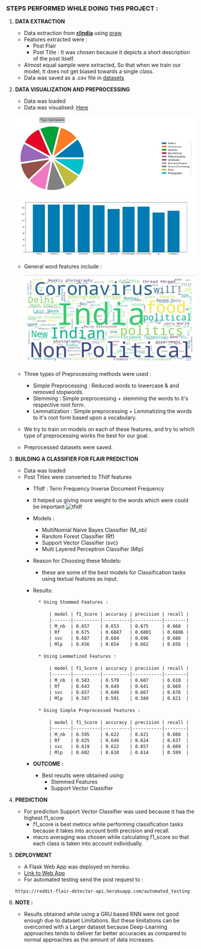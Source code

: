 ### **STEPS PERFORMED WHILE DOING THIS PROJECT :**

1. **DATA EXTRACTION**
    * Data extraction from [**r/india**](https://www.reddit.com/r/india/) using [praw](https://github.com/praw-dev/praw)
    * Features extracted were :
        * Post Flair 
        * Post Title : It was chosen because it depicts a short description of the post itself.
    * Almost equal sample were extracted, So that when we train our model, It does not get biased towards a single class.
    * Data was saved as a .csv file in [datasets](https://github.com/satya29m3/Reddit-Flair-Detector/tree/master/datasets)


2. **DATA VISUALIZATION AND PREPROCESSING**
    * Data was loaded
    * Data was visualised: [Here](https://github.com/satya29m3/Reddit-Flair-Detector/tree/master/Jupyter%20Notebook/Data_visualization.ipynb)

    ![Alt text](images/pie.jpg?raw=true "Title")
    ![Alt text](images/bar.jpg?raw=true "Title")
    * General word features include :

        ![Alt text](images/new_wordcloud.jpg?raw=true "Title")


    


    * Three types of Preprocessing methods were used :
        * Simple Preprocessing : Reduced words to lowercase & and removed stopwords.
        * Stemming : Simple preprocessing + stemming the words to it's respective root form.
        * Lemmatization : Simple preprocessing + Lemmatizing the words to it's root form based upon a vocabulary.
    * We try to train on models on each of these features, and try to which type of preprocessing works the best for our goal.
    * Preprocessed datasets were saved.

3. **BUILDING A CLASSIFIER FOR FLAIR PREDICTION**
    * Data was loaded
    * Post Titles were converted to Tfidf features
        * Tfidf : Term Frequency Inverse Document Frequency
        * It helped us giving more weight to the words which were could be important
        ![tfidf](https://www.tmblast.com/wp-content/uploads/2018/11/TF-IDF-Report-from-Moz.jpg)

        * Models :
            * MultiNomial Naive Bayes Classifier (M_nb)
            * Random Forest Classifier (Rf)
            * Support Vector Classifier (svc)
            * Multi Layered Perceptron Classifier (Mlp)
            
        * Reason for Choosing these Models:
            * these are some of the best models for Classification tasks using textual features as input.

        * Results:

                * Using Stemmed Features :

                    | model | f1_Score | accuracy | precision | recall |
                    |-------|----------|----------|-----------|--------|
                    | M_nb  | 0.657    | 0.653    | 0.675     | 0.668  |
                    | Rf    | 0.675    | 0.6887   | 0.6801    | 0.6886 |
                    | svc   | 0.687    | 0.684    | 0.696     | 0.688  |
                    | Mlp   | 0.656    | 0.654    | 0.662     | 0.656  |

                * Using Lemmetized Features :

                    | model | f1_Score | accuracy | precision | recall |
                    |-------|----------|----------|-----------|--------|
                    | M_nb  | 0.583    | 0.579    | 0.607     | 0.610  |
                    | Rf    | 0.643    | 0.649    | 0.641     | 0.669  |
                    | svc   | 0.657    | 0.649    | 0.667     | 0.676  |
                    | Mlp   | 0.597    | 0.591    | 0.589     | 0.621  |

                * Using Simple Preprocessed Features :

                    | model | f1_Score | accuracy | precision | recall |
                    |-------|----------|----------|-----------|--------|
                    | M_nb  | 0.595    | 0.622    | 0.621     | 0.608  |
                    | Rf    | 0.625    | 0.649    | 0.624     | 0.637  |
                    | svc   | 0.619    | 0.622    | 0.657     | 0.609  |
                    | Mlp   | 0.602    | 0.610    | 0.614     | 0.599  |

        * **OUTCOME :**
            * Best results were obtained using:
                * Stemmed Features
                * Support Vector Classifier
                

4. **PREDICTION**
    * For prediction Support Vector Classifier was used because it haa the highest f1_score
        * f1_score is best metrics while performing classification tasks because it takes into account both precision and recall.
        * macro averaging was chosen while calculating f1_score so that each class is taken into account individually.

5. **DEPLOYMENT**
    * A Flask Web App was deployed on heroku.
    * [Link to Web App](https://reddit-flair-detector-api.herokuapp.com/)
    * For automated testing send the post request to :
    ```
    https://reddit-flair-detector-api.herokuapp.com/automated_testing
    ```
6. **NOTE :**
   * Results obtained while using a GRU based RNN were not good enough due to dataset Limitations. But these limitations can be overcomed with a Larger dataset because Deep-Learning approaches tends to deliver far better accuracies as compared to normal approaches as the amount of data increases.
